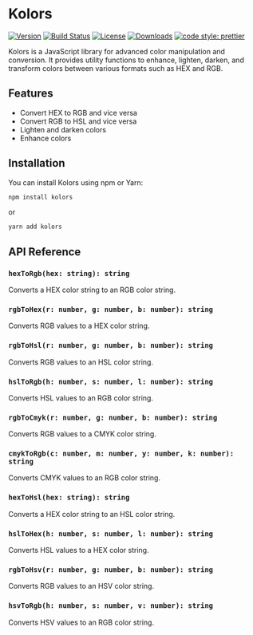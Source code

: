 # Kolors

[![Version](https://img.shields.io/npm/v/kolors.svg)](https://www.npmjs.com/package/kolors)
[![Build Status](https://img.shields.io/github/actions/workflow/status/mallikcheripally/kolors/build.yml)](https://github.com/mallikcheripally/kolors/actions)
[![License](https://img.shields.io/npm/l/kolors.svg)](https://github.com/mallikcheripally/kolors/blob/main/LICENSE)
[![Downloads](https://img.shields.io/npm/dm/kolors.svg)](https://www.npmjs.com/package/kolors)
[![code style: prettier](https://img.shields.io/badge/code_style-prettier-ff69b4.svg)](https://github.com/prettier/prettier)

Kolors is a JavaScript library for advanced color manipulation and conversion. It provides utility functions to enhance, lighten, darken, and transform colors between various formats such as HEX and RGB.

## Features

- Convert HEX to RGB and vice versa
- Convert RGB to HSL and vice versa
- Lighten and darken colors
- Enhance colors

## Installation

You can install Kolors using npm or Yarn:

```bash
npm install kolors
```
or 
```bash
yarn add kolors
```

## API Reference

### `hexToRgb(hex: string): string`
Converts a HEX color string to an RGB color string.


### `rgbToHex(r: number, g: number, b: number): string`
Converts RGB values to a HEX color string.


### `rgbToHsl(r: number, g: number, b: number): string`
Converts RGB values to an HSL color string.


### `hslToRgb(h: number, s: number, l: number): string`
Converts HSL values to an RGB color string.


### `rgbToCmyk(r: number, g: number, b: number): string`
Converts RGB values to a CMYK color string.


### `cmykToRgb(c: number, m: number, y: number, k: number): string`
Converts CMYK values to an RGB color string.


### `hexToHsl(hex: string): string`
Converts a HEX color string to an HSL color string.


### `hslToHex(h: number, s: number, l: number): string`
Converts HSL values to a HEX color string.


### `rgbToHsv(r: number, g: number, b: number): string`
Converts RGB values to an HSV color string.


### `hsvToRgb(h: number, s: number, v: number): string`
Converts HSV values to an RGB color string.
